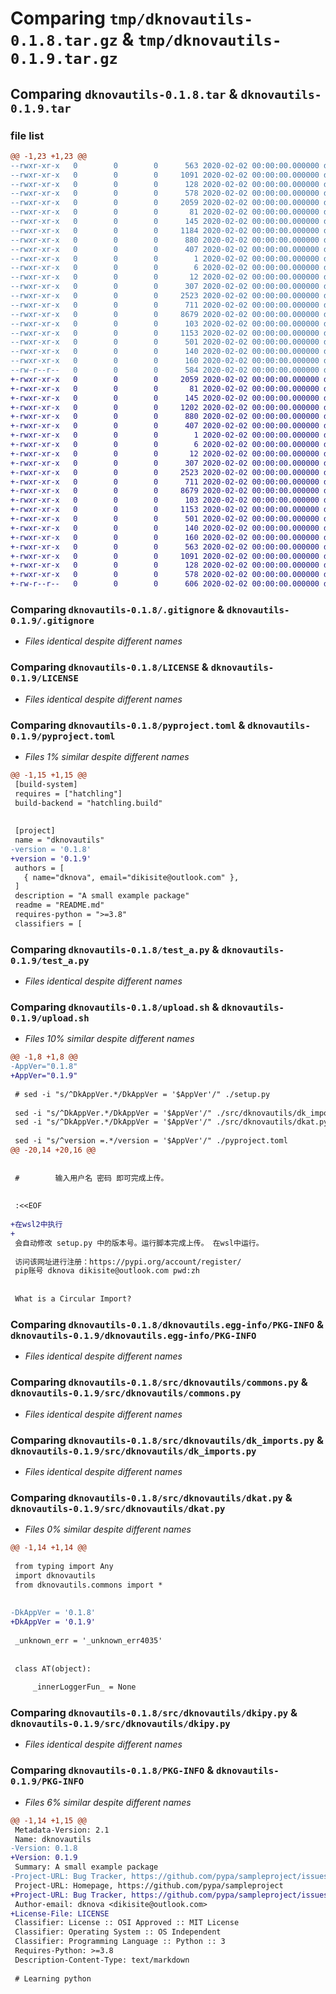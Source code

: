 # Comparing `tmp/dknovautils-0.1.8.tar.gz` & `tmp/dknovautils-0.1.9.tar.gz`

## Comparing `dknovautils-0.1.8.tar` & `dknovautils-0.1.9.tar`

### file list

```diff
@@ -1,23 +1,23 @@
--rwxr-xr-x   0        0        0      563 2020-02-02 00:00:00.000000 dknovautils-0.1.8/.gitignore
--rwxr-xr-x   0        0        0     1091 2020-02-02 00:00:00.000000 dknovautils-0.1.8/LICENSE
--rwxr-xr-x   0        0        0      128 2020-02-02 00:00:00.000000 dknovautils-0.1.8/README.md
--rwxr-xr-x   0        0        0      578 2020-02-02 00:00:00.000000 dknovautils-0.1.8/pyproject.toml
--rwxr-xr-x   0        0        0     2059 2020-02-02 00:00:00.000000 dknovautils-0.1.8/test_a.py
--rwxr-xr-x   0        0        0       81 2020-02-02 00:00:00.000000 dknovautils-0.1.8/test_b01.py
--rwxr-xr-x   0        0        0      145 2020-02-02 00:00:00.000000 dknovautils-0.1.8/test_c.py
--rwxr-xr-x   0        0        0     1184 2020-02-02 00:00:00.000000 dknovautils-0.1.8/upload.sh
--rwxr-xr-x   0        0        0      880 2020-02-02 00:00:00.000000 dknovautils-0.1.8/dknovautils.egg-info/PKG-INFO
--rwxr-xr-x   0        0        0      407 2020-02-02 00:00:00.000000 dknovautils-0.1.8/dknovautils.egg-info/SOURCES.txt
--rwxr-xr-x   0        0        0        1 2020-02-02 00:00:00.000000 dknovautils-0.1.8/dknovautils.egg-info/dependency_links.txt
--rwxr-xr-x   0        0        0        6 2020-02-02 00:00:00.000000 dknovautils-0.1.8/dknovautils.egg-info/requires.txt
--rwxr-xr-x   0        0        0       12 2020-02-02 00:00:00.000000 dknovautils-0.1.8/dknovautils.egg-info/top_level.txt
--rwxr-xr-x   0        0        0      307 2020-02-02 00:00:00.000000 dknovautils-0.1.8/src/dknovautils/__init__.py
--rwxr-xr-x   0        0        0     2523 2020-02-02 00:00:00.000000 dknovautils-0.1.8/src/dknovautils/commons.py
--rwxr-xr-x   0        0        0      711 2020-02-02 00:00:00.000000 dknovautils-0.1.8/src/dknovautils/dk_imports.py
--rwxr-xr-x   0        0        0     8679 2020-02-02 00:00:00.000000 dknovautils-0.1.8/src/dknovautils/dkat.py
--rwxr-xr-x   0        0        0      103 2020-02-02 00:00:00.000000 dknovautils-0.1.8/src/dknovautils/dkfiles.py
--rwxr-xr-x   0        0        0     1153 2020-02-02 00:00:00.000000 dknovautils-0.1.8/src/dknovautils/dkipy.py
--rwxr-xr-x   0        0        0      501 2020-02-02 00:00:00.000000 dknovautils-0.1.8/src/dknovautils/example.py
--rwxr-xr-x   0        0        0      140 2020-02-02 00:00:00.000000 dknovautils-0.1.8/src/dknovautils/myadd.py
--rwxr-xr-x   0        0        0      160 2020-02-02 00:00:00.000000 dknovautils-0.1.8/src/dknovautils/mysubtract.py
--rw-r--r--   0        0        0      584 2020-02-02 00:00:00.000000 dknovautils-0.1.8/PKG-INFO
+-rwxr-xr-x   0        0        0     2059 2020-02-02 00:00:00.000000 dknovautils-0.1.9/test_a.py
+-rwxr-xr-x   0        0        0       81 2020-02-02 00:00:00.000000 dknovautils-0.1.9/test_b01.py
+-rwxr-xr-x   0        0        0      145 2020-02-02 00:00:00.000000 dknovautils-0.1.9/test_c.py
+-rwxr-xr-x   0        0        0     1202 2020-02-02 00:00:00.000000 dknovautils-0.1.9/upload.sh
+-rwxr-xr-x   0        0        0      880 2020-02-02 00:00:00.000000 dknovautils-0.1.9/dknovautils.egg-info/PKG-INFO
+-rwxr-xr-x   0        0        0      407 2020-02-02 00:00:00.000000 dknovautils-0.1.9/dknovautils.egg-info/SOURCES.txt
+-rwxr-xr-x   0        0        0        1 2020-02-02 00:00:00.000000 dknovautils-0.1.9/dknovautils.egg-info/dependency_links.txt
+-rwxr-xr-x   0        0        0        6 2020-02-02 00:00:00.000000 dknovautils-0.1.9/dknovautils.egg-info/requires.txt
+-rwxr-xr-x   0        0        0       12 2020-02-02 00:00:00.000000 dknovautils-0.1.9/dknovautils.egg-info/top_level.txt
+-rwxr-xr-x   0        0        0      307 2020-02-02 00:00:00.000000 dknovautils-0.1.9/src/dknovautils/__init__.py
+-rwxr-xr-x   0        0        0     2523 2020-02-02 00:00:00.000000 dknovautils-0.1.9/src/dknovautils/commons.py
+-rwxr-xr-x   0        0        0      711 2020-02-02 00:00:00.000000 dknovautils-0.1.9/src/dknovautils/dk_imports.py
+-rwxr-xr-x   0        0        0     8679 2020-02-02 00:00:00.000000 dknovautils-0.1.9/src/dknovautils/dkat.py
+-rwxr-xr-x   0        0        0      103 2020-02-02 00:00:00.000000 dknovautils-0.1.9/src/dknovautils/dkfiles.py
+-rwxr-xr-x   0        0        0     1153 2020-02-02 00:00:00.000000 dknovautils-0.1.9/src/dknovautils/dkipy.py
+-rwxr-xr-x   0        0        0      501 2020-02-02 00:00:00.000000 dknovautils-0.1.9/src/dknovautils/example.py
+-rwxr-xr-x   0        0        0      140 2020-02-02 00:00:00.000000 dknovautils-0.1.9/src/dknovautils/myadd.py
+-rwxr-xr-x   0        0        0      160 2020-02-02 00:00:00.000000 dknovautils-0.1.9/src/dknovautils/mysubtract.py
+-rwxr-xr-x   0        0        0      563 2020-02-02 00:00:00.000000 dknovautils-0.1.9/.gitignore
+-rwxr-xr-x   0        0        0     1091 2020-02-02 00:00:00.000000 dknovautils-0.1.9/LICENSE
+-rwxr-xr-x   0        0        0      128 2020-02-02 00:00:00.000000 dknovautils-0.1.9/README.md
+-rwxr-xr-x   0        0        0      578 2020-02-02 00:00:00.000000 dknovautils-0.1.9/pyproject.toml
+-rw-r--r--   0        0        0      606 2020-02-02 00:00:00.000000 dknovautils-0.1.9/PKG-INFO
```

### Comparing `dknovautils-0.1.8/.gitignore` & `dknovautils-0.1.9/.gitignore`

 * *Files identical despite different names*

### Comparing `dknovautils-0.1.8/LICENSE` & `dknovautils-0.1.9/LICENSE`

 * *Files identical despite different names*

### Comparing `dknovautils-0.1.8/pyproject.toml` & `dknovautils-0.1.9/pyproject.toml`

 * *Files 1% similar despite different names*

```diff
@@ -1,15 +1,15 @@
 [build-system]
 requires = ["hatchling"]
 build-backend = "hatchling.build"
 
 
 [project]
 name = "dknovautils"
-version = '0.1.8'
+version = '0.1.9'
 authors = [
   { name="dknova", email="dikisite@outlook.com" },
 ]
 description = "A small example package"
 readme = "README.md"
 requires-python = ">=3.8"
 classifiers = [
```

### Comparing `dknovautils-0.1.8/test_a.py` & `dknovautils-0.1.9/test_a.py`

 * *Files identical despite different names*

### Comparing `dknovautils-0.1.8/upload.sh` & `dknovautils-0.1.9/upload.sh`

 * *Files 10% similar despite different names*

```diff
@@ -1,8 +1,8 @@
-AppVer="0.1.8"
+AppVer="0.1.9"
 
 # sed -i "s/^DkAppVer.*/DkAppVer = '$AppVer'/" ./setup.py
 
 sed -i "s/^DkAppVer.*/DkAppVer = '$AppVer'/" ./src/dknovautils/dk_imports.py
 sed -i "s/^DkAppVer.*/DkAppVer = '$AppVer'/" ./src/dknovautils/dkat.py
 
 sed -i "s/^version =.*/version = '$AppVer'/" ./pyproject.toml
@@ -20,14 +20,16 @@
 
 
 #        输入用户名 密码 即可完成上传。
 
 
 :<<EOF
 
+在wsl2中执行
+
 会自动修改 setup.py 中的版本号。运行脚本完成上传。 在wsl中运行。
 
 访问该网址进行注册：https://pypi.org/account/register/
 pip账号 dknova dikisite@outlook.com pwd:zh
 
 
 What is a Circular Import?
```

### Comparing `dknovautils-0.1.8/dknovautils.egg-info/PKG-INFO` & `dknovautils-0.1.9/dknovautils.egg-info/PKG-INFO`

 * *Files identical despite different names*

### Comparing `dknovautils-0.1.8/src/dknovautils/commons.py` & `dknovautils-0.1.9/src/dknovautils/commons.py`

 * *Files identical despite different names*

### Comparing `dknovautils-0.1.8/src/dknovautils/dk_imports.py` & `dknovautils-0.1.9/src/dknovautils/dk_imports.py`

 * *Files identical despite different names*

### Comparing `dknovautils-0.1.8/src/dknovautils/dkat.py` & `dknovautils-0.1.9/src/dknovautils/dkat.py`

 * *Files 0% similar despite different names*

```diff
@@ -1,14 +1,14 @@
 
 from typing import Any
 import dknovautils
 from dknovautils.commons import *
 
 
-DkAppVer = '0.1.8'
+DkAppVer = '0.1.9'
 
 _unknown_err = '_unknown_err4035'
 
 
 class AT(object):
 
     _innerLoggerFun_ = None
```

### Comparing `dknovautils-0.1.8/src/dknovautils/dkipy.py` & `dknovautils-0.1.9/src/dknovautils/dkipy.py`

 * *Files identical despite different names*

### Comparing `dknovautils-0.1.8/PKG-INFO` & `dknovautils-0.1.9/PKG-INFO`

 * *Files 6% similar despite different names*

```diff
@@ -1,14 +1,15 @@
 Metadata-Version: 2.1
 Name: dknovautils
-Version: 0.1.8
+Version: 0.1.9
 Summary: A small example package
-Project-URL: Bug Tracker, https://github.com/pypa/sampleproject/issues
 Project-URL: Homepage, https://github.com/pypa/sampleproject
+Project-URL: Bug Tracker, https://github.com/pypa/sampleproject/issues
 Author-email: dknova <dikisite@outlook.com>
+License-File: LICENSE
 Classifier: License :: OSI Approved :: MIT License
 Classifier: Operating System :: OS Independent
 Classifier: Programming Language :: Python :: 3
 Requires-Python: >=3.8
 Description-Content-Type: text/markdown
 
 # Learning python
```

